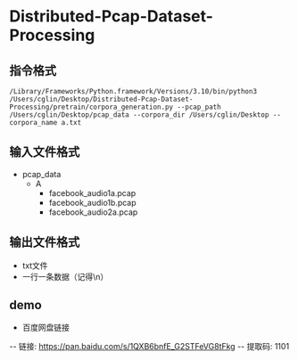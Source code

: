 # Distributed-Pcap-Dataset-Processing

## 指令格式

``````
/Library/Frameworks/Python.framework/Versions/3.10/bin/python3 /Users/cglin/Desktop/Distributed-Pcap-Dataset-Processing/pretrain/corpora_generation.py --pcap_path /Users/cglin/Desktop/pcap_data --corpora_dir /Users/cglin/Desktop --corpora_name a.txt
``````

## 输入文件格式

- pcap_data
  - A
    - facebook_audio1a.pcap
    - facebook_audio1b.pcap
    - facebook_audio2a.pcap

## 输出文件格式

- txt文件
- 一行一条数据（记得\n）

## demo

- 百度网盘链接

-- 链接: https://pan.baidu.com/s/1QXB6bnfE_G2STFeVG8tFkg 
-- 提取码: 1101 

